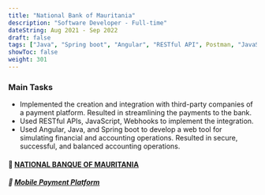 ```yaml
---
title: "National Bank of Mauritania"
description: "Software Developer - Full-time"
dateString: Aug 2021 - Sep 2022
draft: false
tags: ["Java", "Spring boot", "Angular", "RESTful API", Postman, "JavaScript", "MySQL", Git, Miro visual Platform]
showToc: false
weight: 301
--- 
```


### Main Tasks

- Implemented the creation and integration with third-party companies of a payment platform. Resulted in streamlining the payments to the bank.
- Used RESTful APIs, JavaScript, Webhooks to implement the integration.
- Used Angular, Java, and Spring boot to develop a web tool for simulating financial and accounting operations. Resulted in secure, successful, and balanced accounting operations.

#### 🔗 [**NATIONAL BANQUE OF MAURITANIA**](http://www.bnm.mr/)
##### 🔗 [**Mobile Payment Platform**](http://www.click.mr/)